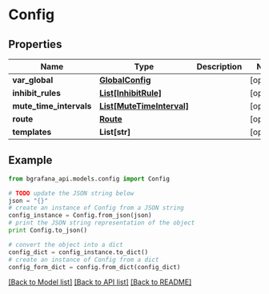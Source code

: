 # Config


## Properties
Name | Type | Description | Notes
------------ | ------------- | ------------- | -------------
**var_global** | [**GlobalConfig**](GlobalConfig.md) |  | [optional] 
**inhibit_rules** | [**List[InhibitRule]**](InhibitRule.md) |  | [optional] 
**mute_time_intervals** | [**List[MuteTimeInterval]**](MuteTimeInterval.md) |  | [optional] 
**route** | [**Route**](Route.md) |  | [optional] 
**templates** | **List[str]** |  | [optional] 

## Example

```python
from bgrafana_api.models.config import Config

# TODO update the JSON string below
json = "{}"
# create an instance of Config from a JSON string
config_instance = Config.from_json(json)
# print the JSON string representation of the object
print Config.to_json()

# convert the object into a dict
config_dict = config_instance.to_dict()
# create an instance of Config from a dict
config_form_dict = config.from_dict(config_dict)
```
[[Back to Model list]](../README.md#documentation-for-models) [[Back to API list]](../README.md#documentation-for-api-endpoints) [[Back to README]](../README.md)


